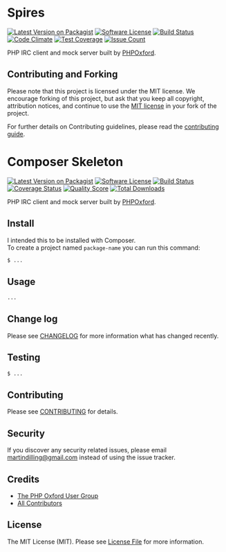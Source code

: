 # Spires
[![Latest Version on Packagist][ico-version]][link-packagist]
[![Software License][ico-license]](LICENSE.md)
[![Build Status](https://travis-ci.org/phpoxford/spires.svg?branch=master)](https://travis-ci.org/phpoxford/spires)
[![Code Climate](https://codeclimate.com/github/phpoxford/spires/badges/gpa.svg)](https://codeclimate.com/github/phpoxford/spires)
[![Test Coverage](https://codeclimate.com/github/phpoxford/spires/badges/coverage.svg)](https://codeclimate.com/github/phpoxford/spires/coverage)
[![Issue Count](https://codeclimate.com/github/phpoxford/spires/badges/issue_count.svg)](https://codeclimate.com/github/phpoxford/spires)

PHP IRC client and mock server built by [PHPOxford](http://phpoxford.uk).

## Contributing and Forking

Please note that this project is licensed under the MIT license. We encourage forking of this project, but ask that you keep all copyright, attribution notices, and continue to use the [MIT license](/LICENSE.md) in your fork of the project.

For further details on Contributing guidelines, please read the [contributing guide](/CONTRIBUTING.md).



# Composer Skeleton

[![Latest Version on Packagist][ico-version]][link-packagist]
[![Software License][ico-license]](LICENSE.md)
[![Build Status][ico-travis]][link-travis]
[![Coverage Status][ico-scrutinizer]][link-scrutinizer]
[![Quality Score][ico-code-quality]][link-code-quality]
[![Total Downloads][ico-downloads]][link-downloads]

PHP IRC client and mock server built by [PHPOxford](http://phpoxford.uk).

## Install

I intended this to be installed with Composer.  
To create a project named `package-name` you can run this command:

``` bash
$ ...
```

## Usage

``` php
...
```

## Change log

Please see [CHANGELOG](CHANGELOG.md) for more information what has changed recently.

## Testing

``` bash
$ ...
```

## Contributing

Please see [CONTRIBUTING](CONTRIBUTING.md) for details.

## Security

If you discover any security related issues, please email martindilling@gmail.com instead of using the issue tracker.

## Credits

- [The PHP Oxford User Group][link-author]
- [All Contributors][link-contributors]

## License

The MIT License (MIT). Please see [License File](LICENSE.md) for more information.

[ico-version]: https://img.shields.io/packagist/v/phpoxford/spires.svg?style=flat-square
[ico-license]: https://img.shields.io/badge/license-MIT-brightgreen.svg?style=flat-square
[ico-travis]: https://img.shields.io/travis/phpoxford/spires/master.svg?style=flat-square
[ico-scrutinizer]: https://img.shields.io/scrutinizer/coverage/g/phpoxford/spires.svg?style=flat-square
[ico-code-quality]: https://img.shields.io/scrutinizer/g/phpoxford/spires.svg?style=flat-square
[ico-downloads]: https://img.shields.io/packagist/dt/phpoxford/spires.svg?style=flat-square

[link-packagist]: https://packagist.org/packages/phpoxford/spires
[link-travis]: https://travis-ci.org/phpoxford/spires
[link-scrutinizer]: https://scrutinizer-ci.com/g/phpoxford/spires/code-structure
[link-code-quality]: https://scrutinizer-ci.com/g/phpoxford/spires
[link-downloads]: https://packagist.org/packages/phpoxford/spires
[link-author]: https://github.com/phpoxford
[link-contributors]: ../../contributors
